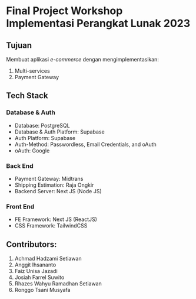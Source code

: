 # Final Project Workshop Implementasi Perangkat Lunak 2023
## Tujuan
Membuat aplikasi *e-commerce* dengan mengimplementasikan:
1. Multi-services 
2. Payment Gateway
## Tech Stack
### Database & Auth
- Database: PostgreSQL
- Database & Auth Platform: Supabase
- Auth Platform: Supabase
- Auth-Method: Passwordless, Email Credentials, and oAuth
- oAuth: Google
### Back End
- Payment Gateway: Midtrans
- Shipping Estimation: Raja Ongkir
- Backend Server: Next JS (Node JS)
### Front End
- FE Framework: Next JS (ReactJS)
- CSS Framework: TailwindCSS
## Contributors:
1. Achmad Hadzami Setiawan
2. Anggit Ihsananto
3. Faiz Unisa Jazadi
4. Josiah Farrel Suwito
5. Rhazes Wahyu Ramadhan Setiawan
6. Ronggo Tsani Musyafa
